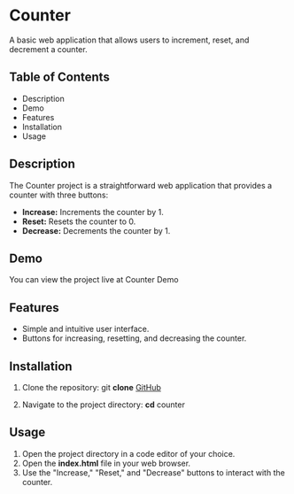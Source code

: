 # Counter

A basic web application that allows users to increment, reset, and decrement a counter.

## Table of Contents

- Description
- Demo
- Features
- Installation
- Usage

## Description

The Counter project is a straightforward web application that provides a counter with three buttons:

- **Increase:** Increments the counter by 1.
- **Reset:** Resets the counter to 0.
- **Decrease:** Decrements the counter by 1.

## Demo

You can view the project live at Counter Demo

## Features

- Simple and intuitive user interface.
- Buttons for increasing, resetting, and decreasing the counter.

## Installation

1. Clone the repository:
git **clone** [GitHub](https://github.com/mohanraj-exe/counter.git)

2. Navigate to the project directory:
**cd** counter

## Usage

1. Open the project directory in a code editor of your choice.
2. Open the **index.html** file in your web browser.
3. Use the "Increase," "Reset," and "Decrease" buttons to interact with the counter.